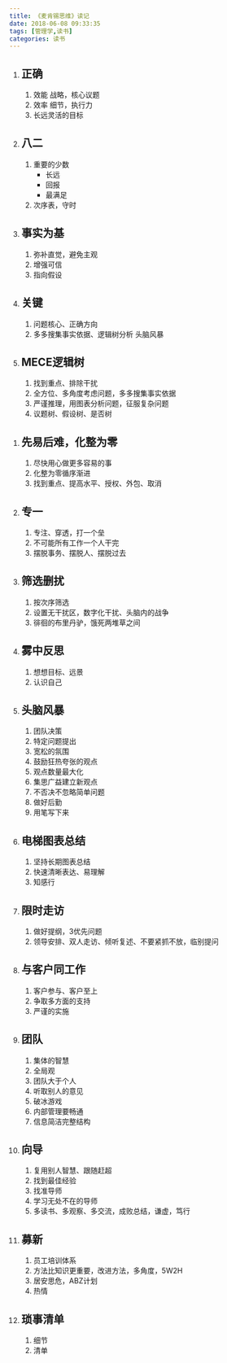 ```yaml
---
title: 《麦肯锡思维》读记
date: 2018-06-08 09:33:35
tags: [管理学,读书]
categories: 读书
---
```



1. ##  正确
	1. 效能 战略，核心议题
	1. 效率 细节，执行力
	1. 长远灵活的目标
1. ##  八二
	1. 重要的少数
		- 长远
		- 回报
		- 最满足
	1. 次序表，守时
		
1. ##  事实为基
	1. 弥补直觉，避免主观
	1. 增强可信
	1. 指向假设
	
1. ##  关键
	1. 问题核心、正确方向
	1. 多多搜集事实依据、逻辑树分析 头脑风暴
  
1. ##  MECE逻辑树
	1. 找到重点、排除干扰
	1. 全方位、多角度考虑问题，多多搜集事实依据	
	1. 严谨推理，用图表分析问题，征服复杂问题
	1. 议题树、假设树、是否树
<!--more-->	
1. ##  先易后难，化整为零
	1. 尽快用心做更多容易的事
	1. 化整为零循序渐进
	1. 找到重点、提高水平、授权、外包、取消
1. ##  专一
	1. 专注、穿透，打一个垒
	1. 不可能所有工作一个人干完
	1. 摆脱事务、摆脱人、摆脱过去
1. ##  筛选删扰
	1. 按次序筛选
	1. 设置无干扰区，数字化干扰、头脑内的战争
	1. 徘徊的布里丹驴，饿死两堆草之间
1. ##  雾中反思
	1. 想想目标、远景	
	1. 认识自己	
1. ##  头脑风暴
	1. 团队决策
	1. 特定问题提出
	1. 宽松的氛围
	1. 鼓励狂热夸张的观点
	1. 观点数量最大化
	1. 集思广益建立新观点
	1. 不否决不忽略简单问题
	1. 做好后勤
	1. 用笔写下来
1. ##  电梯图表总结
	1. 坚持长期图表总结	
	1. 快速清晰表达、易理解
	1. 知感行
1. ##  限时走访
	1. 做好提纲，3优先问题
	1. 领导安排、双人走访、倾听复述、不要紧抓不放，临别提问
1. ##  与客户同工作
	1. 客户参与、客户至上
	1. 争取多方面的支持
	1. 严谨的实施
1. ##  团队
	1. 集体的智慧
	1. 全局观
	1. 团队大于个人
	1. 听取别人的意见
	1. 破冰游戏
	1. 内部管理要畅通
	1. 信息简洁完整结构
1. ##  向导
	1. 复用别人智慧、跟随赶超
	1. 找到最佳经验
	1. 找准导师
	1. 学习无处不在的导师
	1. 多读书、多观察、多交流，成败总结，谦虚，笃行	
1. ##  募新
	1. 员工培训体系
	1. 方法比知识更重要，改进方法，多角度，5W2H
	1. 居安思危，ABZ计划
	1. 热情	
1. ##  琐事清单
	1. 细节
	1. 清单